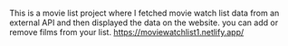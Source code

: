 This is a movie list project where I fetched movie watch list data from an external API and then displayed the data on the website. you can add or remove films from your list.                                                                                                                    https://moviewatchlist1.netlify.app/      
 
